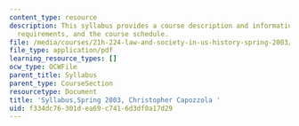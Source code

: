 ```yaml
---
content_type: resource
description: This syllabus provides a course description and information on books,
  requirements, and the course schedule.
file: /media/courses/21h-224-law-and-society-in-us-history-spring-2003/f334dc76301dea69c7416d3df0a17d29_MIT21H_224s03_sylls03.pdf
file_type: application/pdf
learning_resource_types: []
ocw_type: OCWFile
parent_title: Syllabus
parent_type: CourseSection
resourcetype: Document
title: 'Syllabus,Spring 2003, Christopher Capozzola '
uid: f334dc76-301d-ea69-c741-6d3df0a17d29
---
```

